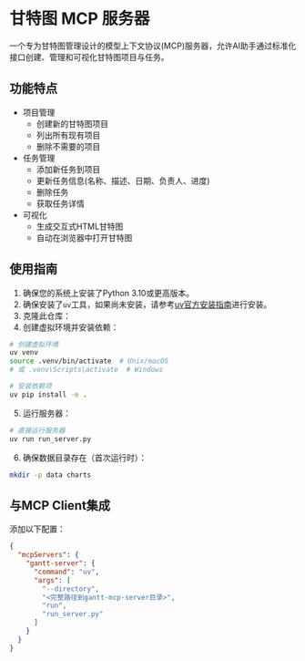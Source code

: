 # 甘特图 MCP 服务器

一个专为甘特图管理设计的模型上下文协议(MCP)服务器，允许AI助手通过标准化接口创建、管理和可视化甘特图项目与任务。

## 功能特点

* 项目管理
  * 创建新的甘特图项目
  * 列出所有现有项目
  * 删除不需要的项目
* 任务管理
  * 添加新任务到项目
  * 更新任务信息(名称、描述、日期、负责人、进度)
  * 删除任务
  * 获取任务详情
* 可视化
  * 生成交互式HTML甘特图
  * 自动在浏览器中打开甘特图

## 使用指南

1. 确保您的系统上安装了Python 3.10或更高版本。
2. 确保安装了`uv`工具，如果尚未安装，请参考[uv官方安装指南](https://github.com/astral-sh/uv)进行安装。
3. 克隆此仓库：
4. 创建虚拟环境并安装依赖：

```bash
# 创建虚拟环境
uv venv
source .venv/bin/activate  # Unix/macOS
# 或 .venv\Scripts\activate  # Windows

# 安装依赖项
uv pip install -e .
```


5. 运行服务器：

```bash
# 直接运行服务器
uv run run_server.py
```

6. 确保数据目录存在（首次运行时）：

```bash
mkdir -p data charts
```

## 与MCP Client集成

添加以下配置：

```json
{
  "mcpServers": {
    "gantt-server": {
      "command": "uv",
      "args": [
        "--directory",
        "<完整路径到gantt-mcp-server目录>",
        "run",
        "run_server.py"
      ]
    }
  }
}
```
